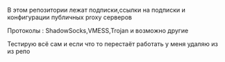 В этом репозитории лежат подписки,ссылки на подписки и конфигурации публичных proxy серверов 

Протоколы : ShadowSocks,VMESS,Trojan и возможно другие

Тестирую всё сам и если что то перестаёт работать у меня удаляю из из репо

